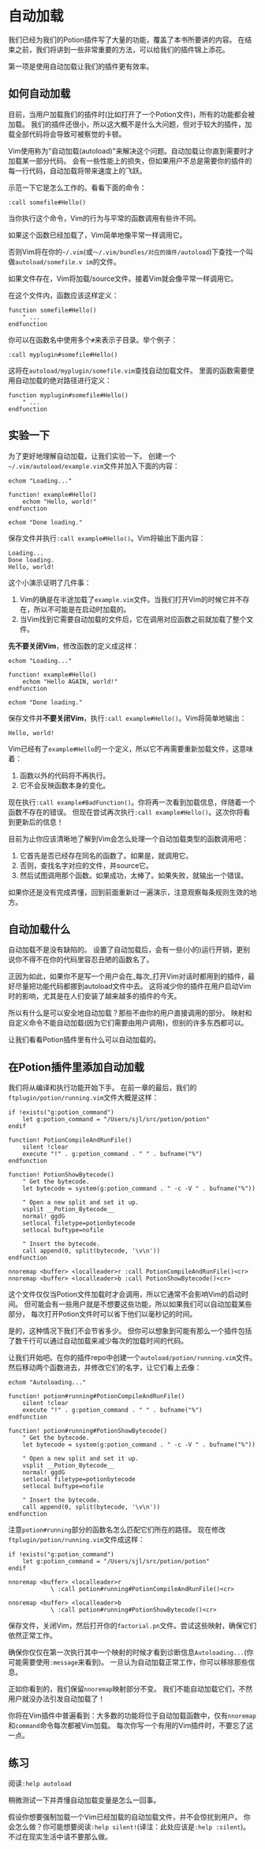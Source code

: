 # 自动加载

我们已经为我们的Potion插件写了大量的功能，覆盖了本书所要讲的内容。 在结束之前，我们将讲到一些非常重要的方法，可以给我们的插件锦上添花。

第一项是使用自动加载让我们的插件更有效率。

## 如何自动加载

目前，当用户加载我们的插件时(比如打开了一个Potion文件)，所有的功能都会被加载。
我们的插件还很小，所以这大概不是什么大问题，但对于较大的插件，加载全部代码将会导致可被察觉的卡顿。

Vim使用称为"自动加载(autoload)"来解决这个问题。自动加载让你直到需要时才加载某一部分代码。
会有一些性能上的损失，但如果用户不总是需要你的插件的每一行代码，自动加载将带来速度上的飞跃。

示范一下它是怎么工作的。看看下面的命令：

    
    
    :call somefile#Hello()

当你执行这个命令，Vim的行为与平常的函数调用有些许不同。

如果这个函数已经加载了，Vim简单地像平常一样调用它。

否则Vim将在你的`~/.vim`(或`～/.vim/bundles/对应的插件/autoload`)下查找一个叫做`autoload/somefile.v
im`的文件。

如果文件存在，Vim将加载/source文件。接着Vim就会像平常一样调用它。

在这个文件内，函数应该这样定义：

    
    
    function somefile#Hello()
        " ...
    endfunction

你可以在函数名中使用多个`#`来表示子目录。举个例子：

    
    
    :call myplugin#somefile#Hello()

这将在`autoload/myplugin/somefile.vim`查找自动加载文件。 里面的函数需要使用自动加载的绝对路径进行定义：

    
    
    function myplugin#somefile#Hello()
        " ...
    endfunction

## 实验一下

为了更好地理解自动加载，让我们实验一下。 创建一个`~/.vim/autoload/example.vim`文件并加入下面的内容：

    
    
    echom "Loading..."
    
    function! example#Hello()
        echom "Hello, world!"
    endfunction
    
    echom "Done loading."

保存文件并执行`:call example#Hello()`。Vim将输出下面内容：

    
    
    Loading...
    Done loading.
    Hello, world!

这个小演示证明了几件事：

  1. Vim的确是在半途加载了`example.vim`文件。当我们打开Vim的时候它并不存在，所以不可能是在启动时加载的。
  2. 当Vim找到它需要自动加载的文件后，它在调用对应函数之前就加载了整个文件。

**先不要关闭Vim**，修改函数的定义成这样：
    
    
    echom "Loading..."
    
    function! example#Hello()
        echom "Hello AGAIN, world!"
    endfunction
    
    echom "Done loading."

保存文件并**不要关闭Vim**，执行`:call example#Hello()`。Vim将简单地输出：

    
    
    Hello, world!

Vim已经有了`example#Hello`的一个定义，所以它不再需要重新加载文件，这意味着：

  1. 函数以外的代码将不再执行。
  2. 它不会反映函数本身的变化。

现在执行`:call example#BadFunction()`。你将再一次看到加载信息，伴随着一个函数不存在的错误。 但现在尝试再次执行`:call
example#Hello()`。这次你将看到更新后的信息！

目前为止你应该清晰地了解到Vim会怎么处理一个自动加载类型的函数调用吧：

  1. 它首先是否已经存在同名的函数了。如果是，就调用它。
  2. 否则，查找名字对应的文件，并source它。
  3. 然后试图调用那个函数。如果成功，太棒了。如果失败，就输出一个错误。

如果你还是没有完成弄懂，回到前面重新过一遍演示，注意观察每条规则生效的地方。

## 自动加载什么

自动加载不是没有缺陷的。 设置了自动加载后，会有一些(小的)运行开销，更别说你不得不在你的代码里容忍丑陋的函数名了。

正因为如此，如果你不是写一个用户会在_每次_打开Vim对话时都用到的插件，最好尽量把功能代码都挪到autoload文件中去。
这将减少你的插件在用户启动Vim时的影响，尤其是在人们安装了越来越多的插件的今天。

所以有什么是可以安全地自动加载？那些不由你的用户直接调用的部分。 映射和自定义命令不能自动加载(因为它们需要由用户调用)，但别的许多东西都可以。

让我们看看Potion插件里有什么可以自动加载的。

## 在Potion插件里添加自动加载

我们将从编译和执行功能开始下手。 在前一章的最后，我们的`ftplugin/potion/running.vim`文件大概是这样：

    
    
    if !exists("g:potion_command")
        let g:potion_command = "/Users/sjl/src/potion/potion"
    endif
    
    function! PotionCompileAndRunFile()
        silent !clear
        execute "!" . g:potion_command . " " . bufname("%")
    endfunction
    
    function! PotionShowBytecode()
        " Get the bytecode.
        let bytecode = system(g:potion_command . " -c -V " . bufname("%"))
    
        " Open a new split and set it up.
        vsplit __Potion_Bytecode__
        normal! ggdG
        setlocal filetype=potionbytecode
        setlocal buftype=nofile
    
        " Insert the bytecode.
        call append(0, split(bytecode, '\v\n'))
    endfunction
    
    nnoremap <buffer> <localleader>r :call PotionCompileAndRunFile()<cr>
    nnoremap <buffer> <localleader>b :call PotionShowBytecode()<cr>

这个文件仅仅当Potion文件加载时才会调用，所以它通常不会影响Vim的启动时间。 但可能会有一些用户就是不想要这些功能，所以如果我们可以自动加载某些部分，
每次打开Potion文件时可以省下他们以毫秒记的时间。

是的，这种情况下我们不会节省多少。 但你可以想象到可能有那么一个插件包括了数千行可以通过自动加载来减少每次的加载时间的代码。

让我们开始吧。在你的插件repo中创建一个`autoload/potion/running.vim`文件。
然后移动两个函数进去，并修改它们的名字，让它们看上去像：

    
    
    echom "Autoloading..."
    
    function! potion#running#PotionCompileAndRunFile()
        silent !clear
        execute "!" . g:potion_command . " " . bufname("%")
    endfunction
    
    function! potion#running#PotionShowBytecode()
        " Get the bytecode.
        let bytecode = system(g:potion_command . " -c -V " . bufname("%"))
    
        " Open a new split and set it up.
        vsplit __Potion_Bytecode__
        normal! ggdG
        setlocal filetype=potionbytecode
        setlocal buftype=nofile
    
        " Insert the bytecode.
        call append(0, split(bytecode, '\v\n'))
    endfunction

注意`potion#running`部分的函数名怎么匹配它们所在的路径。 现在修改`ftplugin/potion/running.vim`文件成这样：

    
    
    if !exists("g:potion_command")
        let g:potion_command = "/Users/sjl/src/potion/potion"
    endif
    
    nnoremap <buffer> <localleader>r
                \ :call potion#running#PotionCompileAndRunFile()<cr>
    
    nnoremap <buffer> <localleader>b
                \ :call potion#running#PotionShowBytecode()<cr>

保存文件，关闭Vim，然后打开你的`factorial.pn`文件。尝试这些映射，确保它们依然正常工作。

确保你仅仅在第一次执行其中一个映射的时候才看到诊断信息`Autoloading...`(你可能需要使用`:message`来看到)。
一旦认为自动加载正常工作，你可以移除那些信息。

正如你看到的，我们保留`nnoremap`映射部分不变。 我们不能自动加载它们，不然用户就没办法引发自动加载了！

你将在Vim插件中普遍看到：大多数的功能将位于自动加载函数中，仅有`nnoremap`和`command`命令每次都被Vim加载。
每次你写一个有用的Vim插件时，不要忘了这一点。

## 练习

阅读`:help autoload`

稍微测试一下并弄懂自动加载变量是怎么一回事。

假设你想要强制加载一个Vim已经加载的自动加载文件，并不会惊扰到用户。 你会怎么做？你可能想要阅读`:help
silent!`(译注：此处应该是`:help :silent`)。不过在现实生活中请不要那么做。

